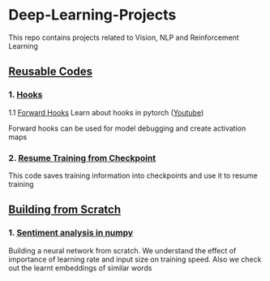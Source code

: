 # Deep-Learning-Projects
This repo contains projects related to Vision, NLP and Reinforcement Learning


## [Reusable Codes](https://github.com/UtkarshGarg-UG/Deep-Learning-Projects/tree/main/Reusable-Codes)

### 1. [Hooks](https://github.com/UtkarshGarg-UG/Deep-Learning-Projects/tree/main/Reusable-Codes/Hooks) 
1.1 [Forward Hooks](https://github.com/UtkarshGarg-UG/Deep-Learning-Projects/blob/main/Reusable-Codes/Hooks/forward_hook.ipynb)
Learn about hooks in pytorch ([Youtube](https://www.youtube.com/watch?v=syLFCVYua6Q))

Forward hooks can be used for model debugging and create activation maps

### 2. [Resume Training from Checkpoint](https://github.com/UtkarshGarg-UG/Deep-Learning-Projects/tree/main/Reusable-Codes/Resuming%20Training)
This code saves training information into checkpoints and use it to resume training


## [Building from Scratch](https://github.com/UtkarshGarg-UG/Deep-Learning-Projects/tree/main/Building%20from%20Scratch)

### 1. [Sentiment analysis in numpy](https://github.com/UtkarshGarg-UG/Deep-Learning-Projects/blob/main/Building%20from%20Scratch/Sentiment_analysis_in_numpy.ipynb)
Building a neural network from scratch. We understand the effect of importance of learning rate and input size on training speed. 
Also we check out the learnt embeddings of similar words
